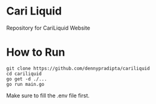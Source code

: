 # Cari Liquid

Repository for CariLiquid Website

# How to Run

```
git clone https://github.com/dennypradipta/cariliquid
cd cariliquid
go get -d ./...
go run main.go
```

Make sure to fill the .env file first.
